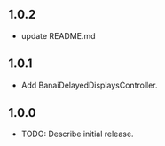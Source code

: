 ## 1.0.2

* update README.md

## 1.0.1

* Add BanaiDelayedDisplaysController.

## 1.0.0

* TODO: Describe initial release.
